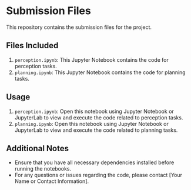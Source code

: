 # Submission Files

This repository contains the submission files for the project.

## Files Included

1. `perception.ipynb`: This Jupyter Notebook contains the code for perception tasks.
2. `planning.ipynb`: This Jupyter Notebook contains the code for planning tasks.

## Usage

1. `perception.ipynb`: Open this notebook using Jupyter Notebook or JupyterLab to view and execute the code related to perception tasks.
2. `planning.ipynb`: Open this notebook using Jupyter Notebook or JupyterLab to view and execute the code related to planning tasks.

## Additional Notes

- Ensure that you have all necessary dependencies installed before running the notebooks.
- For any questions or issues regarding the code, please contact [Your Name or Contact Information].
